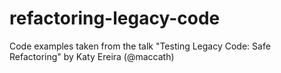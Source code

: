 # refactoring-legacy-code
Code examples taken from the talk "Testing Legacy Code: Safe Refactoring" by Katy Ereira (@maccath)
